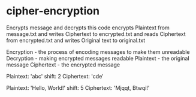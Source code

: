 # cipher-encryption

Encrypts message and decrypts
this code encrypts Plaintext from message.txt and writes Ciphertext to encrypted.txt
and reads Ciphertext from encrypted.txt and writes Original text to original.txt

Encryption - the process of encoding messages to make them unreadable
Decryption - making encrypted messages readable
Plaintext - the original message
Ciphertext - the encrypted message

  Plaintext:  'abc'       shift:   2    Ciphertext:  'cde'   
  
  Plaintext:  'Hello, World!'       shift:   5    Ciphertext:  'Mjqqt, Btwqi!'  
 
